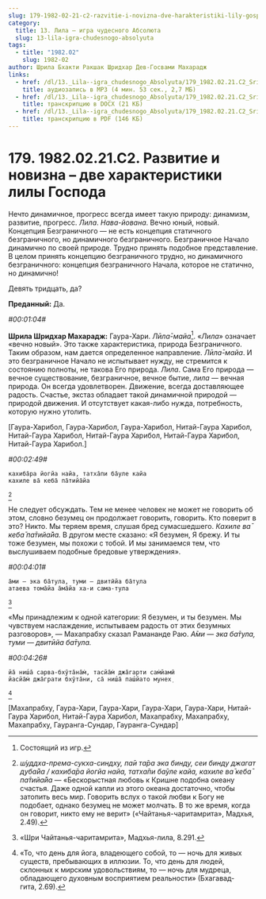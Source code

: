```yaml
---
slug: 179-1982-02-21-c2-razvitie-i-novizna-dve-harakteristiki-lily-gospoda
category:
  title: 13. Лила — игра чудесного Абсолюта
  slug: 13-lila-igra-chudesnogo-absolyuta
tags:
  - title: "1982.02"
    slug: 1982-02
author: Шрила Бхакти Ракшак Шридхар Дев-Госвами Махарадж
links:
  - href: /dl/13._Lila--igra_chudesnogo_Absolyuta/179_1982.02.21.C2_SridharMj_Razvitie_i_novizna_%E2%80%93_dve_harakteristiki_lily_Gospoda.mp3
    title: аудиозапись в MP3 (4 мин. 53 сек., 2,7 МБ)
  - href: /dl/13._Lila--igra_chudesnogo_Absolyuta/179_1982.02.21.C2_SridharMj_Razvitie_i_novizna_-_dve_harakteristiki_lily_Gospoda.docx
    title: транскрипцию в DOCX (21 КБ)
  - href: /dl/13._Lila--igra_chudesnogo_Absolyuta/179_1982.02.21.C2_SridharMj_Razvitie_i_novizna_-_dve_harakteristiki_lily_Gospoda.pdf
    title: транскрипцию в PDF (146 КБ)
---
```


# 179. 1982.02.21.C2. Развитие и новизна – две характеристики лилы Господа

Нечто динамичное, прогресс всегда имеет такую природу: динамизм, развитие, прогресс. *Лила*. *Нава-йована*. Вечно юный, новый. Концепция Безграничного — не есть концепция статичного безграничного, но динамичного безграничного. Безграничное Начало динамично по своей природе. Трудно принять подобное представление. В целом принять концепцию безграничного трудно, но динамичного безграничного: концепция безграничного Начала, которое не статично, но динамично!

Девять тридцать, да?

**Преданный:** Да.

*#00:01:04#*

**Шрила Шридхар Махарадж:** Гаура-Хари. *Лӣла̄-майа*[^_ftn1]. «*Лила*» означает «вечно новый». Это также характеристика, природа Безграничного. Таким образом, нам дается определенное направление. *Лӣла̄-майа*. И это безграничное Начало не испытывает нужду, не стремится к состоянию полноты, не такова Его природа. *Лила*. Сама Его природа — вечное существование, безграничное, вечное бытие, *лила* — вечная природа. Он всегда удовлетворен. Движение, всегда доставляющее радость. Счастье, экстаз обладает такой динамичной природой — природой движения. И отсутствует какая-либо нужда, потребность, которую нужно утолить.

[Гаура-Харибол, Гаура-Харибол, Гаура-Харибол, Нитай-Гаура Харибол, Нитай-Гаура Харибол, Нитай-Гаура Харибол, Нитай-Гаура Харибол, Нитай-Гаура Харибол.]

*#00:02:49#*

    кахиба̄ра йогйа найа, татха̄пи ба̄уле кайа
    кахиле ва̄ кеба̄ па̄тийа̄йа
[^_ftn2]

Не следует обсуждать. Тем не менее человек не может не говорить об этом, словно безумец он продолжает говорить, говорить. Кто поверит в это? Никто. Мы теряем время, слушая бред сумасшедшего. *Кахиле ва̄ кеба̄ па̄тийа̄йа.* В другом месте сказано: «Я безумен, Я брежу. И ты тоже безумен, мы похожи с тобой. И мы занимаемся тем, что выслушиваем подобные бредовые утверждения».

*#00:04:01#*

    а̄ми — эка ба̄тула, туми — двитӣйа ба̄тула
    атаева тома̄йа а̄ма̄йа ха-и сама-тула
[^_ftn3]

«Мы принадлежим к одной категории: Я безумен, и ты безумен. Мы чувствуем наслаждение, испытываем радость от этих безумных разговоров», — Махапрабху сказал Рамананде Раю. *А̄ми — эка ба̄тула, туми — двитӣйа ба̄тула.*

*#00:04:26#*

    йа̄ ниш́а̄ сарва-бхӯта̄на̄м̇, тасйа̄м̇ джа̄гарти сам̇йамӣ
    йасйа̄м̇ джа̄грати бхӯта̄ни, са̄ ниш́а̄ паш́йато мунех̣
[^_ftn4]

[Махапрабху, Гаура-Хари, Гаура-Хари, Гаура-Хари, Гаура-Хари, Нитай-Гаура Харибол, Нитай-Гаура Харибол, Махапрабху, Махапрабху, Махапрабху, Гауранга-Сундар, Гауранга-Сундар]



[^_ftn1]: Состоящий из игр.

[^_ftn2]: *ш́уддха-према-сукха-синдху, па̄и та̄ра эка бинду, сеи бинду джагат д̣уба̄йа / кахиба̄ра йогйа найа, татха̄пи ба̄уле кайа, кахиле ва̄ кеба̄ па̄тийа̄йа* — «Бескорыстная любовь к Кришне подобна океану счастья. Даже одной капли из этого океана достаточно, чтобы затопить весь мир. Говорить вслух о такой любви к Богу не подобает, однако безумец не может молчать. В то же время, когда он говорит, никто ему не верит» («Чайтанья-чаритамрита», Мадхья, 2.49).

[^_ftn3]: «Шри Чайтанья-чаритамрита», Мадхья-лила, 8.291.

[^_ftn4]: «То, что день для йога, владеющего собой, то — ночь для живых существ, пребывающих в иллюзии. То, что день для людей, склонных к мирским удовольствиям, то — ночь для мудреца, обладающего духовным восприятием реальности» (Бхагавад-гита, 2.69).

